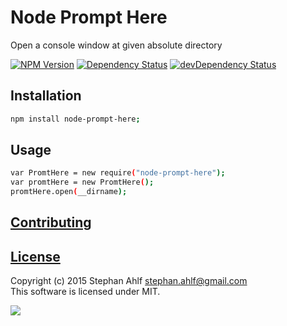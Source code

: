 # Node Prompt Here
Open a console window at given absolute directory

[![NPM Version](http://img.shields.io/npm/v/node-prompt-here.svg)](https://www.npmjs.org/package/node-prompt-here)
[![Dependency Status](https://david-dm.org/s-a/node-prompt-here.svg)](https://david-dm.org/node-prompt-here/) 
[![devDependency Status](https://david-dm.org/s-a/node-prompt-here/dev-status.svg)](https://david-dm.org/node-prompt-here/#info=devDependencies)  

## Installation
```bash
npm install node-prompt-here;
```

## Usage
```bash
var PromtHere = new require("node-prompt-here");
var promtHere = new PromtHere();
promtHere.open(__dirname);
```

## [Contributing](/CONTRIBUTING.md)


## [License](/LICENSE.md)
Copyright (c) 2015 Stephan Ahlf <stephan.ahlf@gmail.com>  
This software is licensed under MIT.  

[<img src="https://s-a.github.io/license/img/mit.svg" />](/LICENSE.md#mit "Massachusetts Institute of Technology (MIT)")